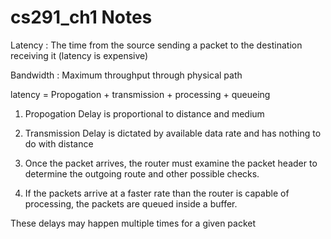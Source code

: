 # cs291_ch1 Notes
Latency
: The time from the source sending a packet to the destination receiving it
(latency is expensive)

Bandwidth
: Maximum throughput through physical path


latency = Propogation +  transmission + processing + queueing 

1. Propogation Delay is proportional to distance and medium

2. Transmission Delay is dictated by available data rate and has nothing to do with distance

3. Once the packet arrives, the router must examine the packet header to determine the outgoing route and other possible checks.

4. If the packets arrive at a faster rate than the router is capable of processing, the packets are queued inside a buffer.

These delays may happen multiple times for a given packet
